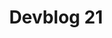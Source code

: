 ---
slug: 21
title: Devblog 21
description: New devblog, coming through! This time, we want to focus on a few things that are coming up in the n...
image: images/devblog/21/title.png
toc_max_heading_level: 4
authors: kacper
---